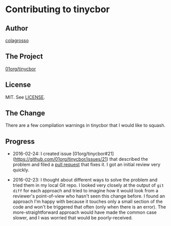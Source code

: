 # Contributing to tinycbor

## Author

[colagrosso](https://github.com/colagrosso)

## The Project

[01org/tinycbor](https://github.com/01org/tinycbor)

## License

MIT. See [LICENSE](http://github.com/01org/tinycbor/blob/master/LICENSE).

## The Change

There are a few compilation warnings in tinycbor that I would like to squash.

## Progress

*   2016-02-24: I created issue [01org/tinycbor#21]
    (https://github.com/01org/tinycbor/issues/21) that described the problem and
    filed a [pull request](https://github.com/01org/tinycbor/pull/22) that fixes
    it. I got an initial review very quickly.

*   2016-02-23: I thought about different ways to solve the problem and tried
    them in my local Git repo. I looked very closely at the output of `git diff`
    for each approach and tried to imagine how it would look from a reviewer's
    point-of-view who hasn't seen this change before. I found an approach I'm
    happy with because it touches only a small section of the code and won't be
    triggered that often (only when there is an error). The more-straightforward
    approach would have made the common case slower, and I was worried that
    would be poorly-received.
